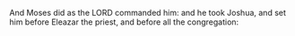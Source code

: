 And Moses did as the LORD commanded him: and he took Joshua, and set him before Eleazar the priest, and before all the congregation:
